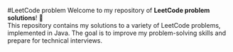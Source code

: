 #LeetCode problem
Welcome to my repository of **LeetCode problem solutions**! 🚀  
This repository contains my solutions to a variety of LeetCode problems, implemented in Java. The goal is to improve my problem-solving skills and prepare for technical interviews.  

